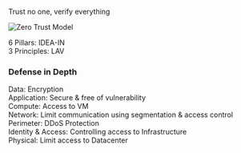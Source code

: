 Trust no one, verify everything

![Zero Trust Model](images/ms-zero-trust-model.png)

6 Pillars: IDEA-IN  
3 Principles: LAV

### Defense in Depth

Data: Encryption  
Application: Secure & free of vulnerability  
Compute: Access to VM  
Network: Limit communication using segmentation & access control  
Perimeter: DDoS Protection  
Identity & Access: Controlling access to Infrastructure  
Physical: Limit access to Datacenter
